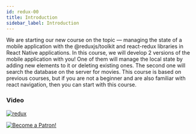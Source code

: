 ```yaml
---
id: redux-00
title: Introduction
sidebar_label: Introduction
---
```


We are starting our new course on the topic — managing the state of a mobile application with the @reduxjs/toolkit and react-redux libraries in React Native applications. In this course, we will develop 2 versions of the mobile application with you! One of them will manage the local state by adding new elements to it or deleting existing ones. The second one will search the database on the server for movies. This course is based on previous courses, but if you are not a beginner and are also familiar with react navigation, then you can start with this course.

### Video
[![redux](/img/redux/00.gif)](https://youtu.be/KaKiJrVCUrw)

[![Become a Patron!](/img/logo/patreon.jpg)](https://www.patreon.com/bePatron?u=31769291)

